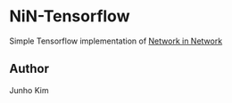 # NiN-Tensorflow
Simple Tensorflow implementation of [Network in Network](https://arxiv.org/pdf/1312.4400.pdf)

## Author
Junho Kim
